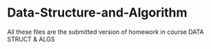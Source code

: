 # Data-Structure-and-Algorithm

All these files are the submitted version of homework in course DATA STRUCT & ALGS
